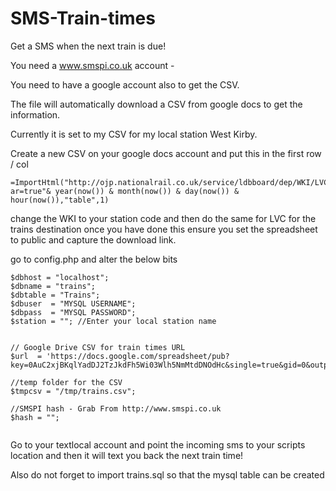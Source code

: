 SMS-Train-times
===============

Get a SMS when the next train is due!

You need a www.smspi.co.uk account - 

You need to have a google account also to get the CSV.

The file will automatically download a CSV from google docs to get the information.

Currently it is set to my CSV for my local station West Kirby.

Create a new CSV on your google docs account and put this in the first row / col
```
=ImportHtml("http://ojp.nationalrail.co.uk/service/ldbboard/dep/WKI/LVC/To?ar=true"& year(now()) & month(now()) & day(now()) & hour(now()),"table",1)
```
change the WKI to your station code and then do the same for LVC for the trains destination once you have done this ensure you set the spreadsheet to public and capture the download link.

go to config.php and alter the below bits
```
$dbhost = "localhost";
$dbname = "trains";
$dbtable = "Trains";
$dbuser  = "MYSQL USERNAME";
$dbpass  = "MYSQL PASSWORD";
$station = ""; //Enter your local station name


// Google Drive CSV for train times URL
$url  = 'https://docs.google.com/spreadsheet/pub?key=0AuC2xjBKqlYadDJ2TzJkdFh5Wi03Wlh5NmMtdDNOdHc&single=true&gid=0&output=csv';

//temp folder for the CSV
$tmpcsv = "/tmp/trains.csv";

//SMSPI hash - Grab From http://www.smspi.co.uk
$hash = "";


```
Go to your textlocal account and point the incoming sms to your scripts location and then it will text you back the next train time!

Also do not forget to import trains.sql so that the mysql table can be created
